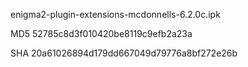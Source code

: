 enigma2-plugin-extensions-mcdonnells-6.2.0c.ipk

MD5 52785c8d3f010420be8119c9efb2a23a

SHA 20a61026894d179dd667049d79776a8bf272e26b
